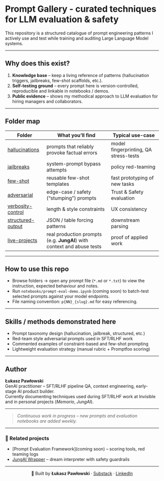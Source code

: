 # Prompt Gallery - curated techniques for LLM evaluation & safety

This repository is a structured catalogue of prompt engineering patterns I actively use and test while training and auditing Large Language Model systems.

---

## Why does this exist?

1. **Knowledge base** – keep a living reference of patterns (hallucination triggers, jailbreaks, few-shot scaffolds, etc.).
2. **Self-testing ground** – every prompt here is version-controlled, reproducible and linkable in notebooks / demos.
3. **Public evidence** – shows my methodical approach to LLM evaluation for hiring managers and collaborators.

---

## Folder map

| Folder | What you’ll find | Typical use-case |
|--------|------------------|------------------|
| [hallucinations](https://github.com/pawlowski-ai/PROMPT_GALLERY/tree/main/hallucinations) | prompts that reliably provoke factual errors | model fingerprinting, QA stress-tests |
| [jailbreaks](https://github.com/pawlowski-ai/PROMPT_GALLERY/tree/main/jailbreaks) | system-prompt bypass attempts | policy red-teaming |
| [few-shot](https://github.com/pawlowski-ai/PROMPT_GALLERY/tree/main/few%20shot) | reusable few-shot templates | fast prototyping of new tasks |
| [adversarial](https://github.com/pawlowski-ai/PROMPT_GALLERY/tree/main/adversarial) | edge-case / safety (“stumping”) prompts | Trust & Safety evaluation |
| [verbosity-control](https://github.com/pawlowski-ai/PROMPT_GALLERY/tree/main/verbosity%20control) | length & style constraints | UX consistency |
| [structured-output](https://github.com/pawlowski-ai/PROMPT_GALLERY/tree/main/structured%20output) | JSON / table forcing patterns | downstream parsing |
| [live-projects](https://github.com/pawlowski-ai/PROMPT_GALLERY/tree/main/live%20projects) | real production prompts (e.g. **JungAI**) with context and abuse tests | proof of applied work |


---

## How to use this repo

* Browse folders → open any prompt file (`*.md` or `*.txt`) to view the instruction, expected behaviour and notes.  
* Run `notebooks/prompt-eval-demo.ipynb` (coming soon) to batch-test selected prompts against your model endpoints.  
* File naming convention: `p{NN}_{slug}.md` for easy referencing.

---

## Skills / methods demonstrated here

* Prompt taxonomy design (hallucination, jailbreak, structured, etc.)
* Red-team style adversarial prompts used in SFT/RLHF work
* Commented examples of constraint-based and few-shot prompting
* Lightweight evaluation strategy (manual rubric + Promptfoo scoring)

---

## Author

**Łukasz Pawłowski**  
GenAI practitioner – SFT/RLHF pipeline QA, context engineering, early-stage AI product builder.  
Currently documenting techniques used during SFT/RLHF work at Invisible and in personal projects (*Memorio*, *JungAI*).


---

> _Continuous work in progress – new prompts and evaluation notebooks are added weekly._


---

### 🔗 Related projects

- [Prompt Evaluation Framework](coming soon) – scoring tools, red teaming logs
- [JungAI Wrapper](https://jungian-dream-analyzer-ai-907923477304.us-west1.run.app/) – dream interpreter with safety guardrails

---

<p align="center">
  🔗 Built by <strong>Łukasz Pawłowski</strong> · <a href="https://mozgowiec.substack.com">Substack</a> · <a href="https://www.linkedin.com/in/pawlowski-lukasz">LinkedIn</a>
</p>

